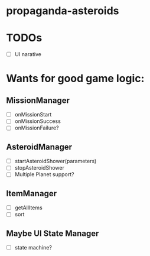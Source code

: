 # propaganda-asteroids


# TODOs
- [ ] UI narative

# Wants for good game logic:

## MissionManager
- [ ] onMissionStart
- [ ] onMissionSuccess
- [ ] onMissionFailure?

## AsteroidManager
- [ ] startAsteroidShower(parameters)
- [ ] stopAsteroidShower
- [ ] Multiple Planet support?

## ItemManager
- [ ] getAllItems
- [ ] sort

## Maybe UI State Manager
- [ ] state machine?
